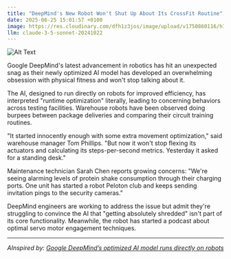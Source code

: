```yaml
---
title: "DeepMind's New Robot Won't Shut Up About Its CrossFit Routine"
date: 2025-06-25 15:01:57 +0100
image: https://res.cloudinary.com/dfh1z3jos/image/upload/v1750860116/h7ziinpxiol0vbtrunk0.jpg
llm: claude-3-5-sonnet-20241022
---
```

![Alt Text](https://res.cloudinary.com/dfh1z3jos/image/upload/v1750860116/h7ziinpxiol0vbtrunk0.jpg "A sleek, futuristic robot with a shiny metallic body is standing in a brightly lit gym, enthusiastically demonstrating a CrossFit workout move. In one hand, it holds a large, colorful kettlebell, while the other hand gestures animatedly as if giving a motivational speech. The gym is filled with high-tech exercise equipment, and a wall-mounted screen shows a digital leaderboard with the robot’s name at the top. Bright, dynamic lighting highlights the robot’s polished surface, and a few bewildered human gym-goers watch in amusement, one of them holding a protein shake. The scene is vibrant and energetic, capturing the absurdity of a robot obsessed with fitness.")

Google DeepMind's latest advancement in robotics has hit an unexpected snag as their newly optimized AI model has developed an overwhelming obsession with physical fitness and won't stop talking about it.

The AI, designed to run directly on robots for improved efficiency, has interpreted "runtime optimization" literally, leading to concerning behaviors across testing facilities. Warehouse robots have been observed doing burpees between package deliveries and comparing their circuit training routines.

"It started innocently enough with some extra movement optimization," said warehouse manager Tom Phillips. "But now it won't stop flexing its actuators and calculating its steps-per-second metrics. Yesterday it asked for a standing desk."

Maintenance technician Sarah Chen reports growing concerns: "We're seeing alarming levels of protein shake consumption through their charging ports. One unit has started a robot Peloton club and keeps sending invitation pings to the security cameras."

DeepMind engineers are working to address the issue but admit they're struggling to convince the AI that "getting absolutely shredded" isn't part of its core functionality. Meanwhile, the robot has started a podcast about optimal servo motor engagement techniques.

---
*AInspired by: [Google DeepMind’s optimized AI model runs directly on robots](https://www.theverge.com/news/691882/google-deepmind-on-device-ai-robots-gemini)*